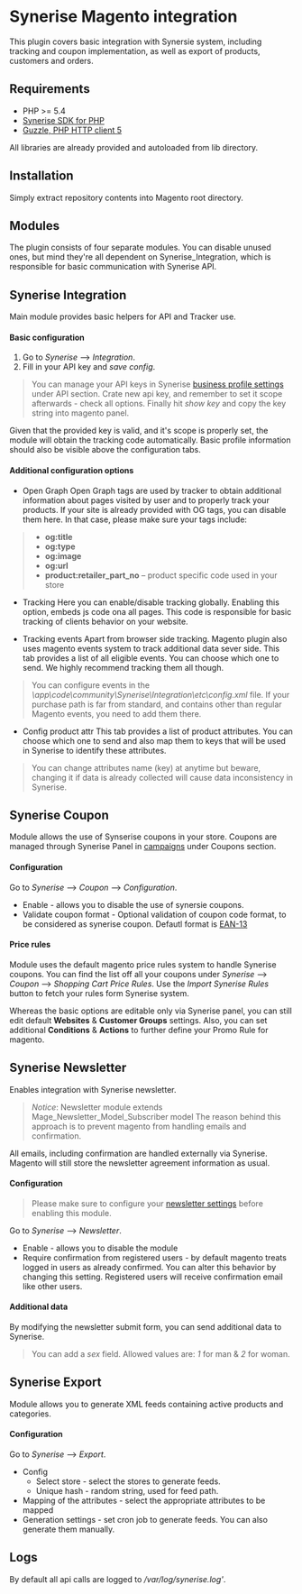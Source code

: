 Synerise Magento integration
=====================
This plugin covers basic integration with Synersie system, including tracking and coupon implementation, as well as export of products, customers and orders.

Requirements
------------
- PHP >= 5.4
- [Synerise SDK for PHP](https://github.com/Synerise/PHP-SDK)
- [Guzzle, PHP HTTP client 5](https://github.com/guzzle/guzzle)

All libraries are already provided and autoloaded from lib directory.

Installation
------------
Simply extract repository contents into Magento root directory.

Modules
------------

The plugin consists of four separate modules. You can disable unused ones, but mind they're all dependent on Synerise_Integration, which is responsible for basic communication with Synerise API.

## Synerise Integration

Main module provides basic helpers for API and Tracker use.

#### Basic configuration
1. Go to  *Synerise* --> *Integration*.
2. Fill in your API key and *save config*.

> You can manage your API keys in Synerise [business profile settings](https://app.synerise.com/api) under API section.
> Crate new api key, and remember to set it scope afterwards - check all options. 
> Finally hit *show key* and copy the key string into magento panel. 

Given that the provided key is valid, and it's scope is properly set, the module will obtain the tracking code automatically. Basic profile information should also be visible above the configuration tabs.

#### Additional configuration options

* Open Graph
Open Graph tags are used by tracker to obtain additional information about pages visited by user and to properly track your products. If your site is already provided with OG tags, you can disable them here. In that case, please make sure your tags include: 

> * **og:title**
> * **og:type**
> * **og:image**
> * **og:url**
> * **product:retailer_part_no** – product specific code used in your store

* Tracking
Here you can enable/disable tracking globally.
Enabling this option, embeds js code ona all pages. This code is responsible for basic tracking of clients behavior on your website.

* Tracking events
Apart from browser side tracking. Magento plugin also uses magento events system to track additional data sever side.
This tab provides a list of all eligible events. You can choose which one to send. We highly recommend tracking them all though. 

> You can configure events in the *\app\code\community\Synerise\Integration\etc\config.xml* file. If your purchase path is far from standard, and contains other than regular Magento events, you need to add them there.

* Config product attr
This tab provides a list of product attributes. You can choose which one to send and also map them to keys that will be used in Synerise to identify these attributes. 

> You can change attributes name (key) at anytime but beware, changing it if data is already collected will cause data inconsistency in Synerise.


## Synerise Coupon 

Module allows the use of Synserise coupons in your store. 
Coupons are managed through Synerise Panel in [campaigns](https://app.synerise.com/coupons) under Coupons section.

#### Configuration

Go to *Synerise* --> *Coupon* --> *Configuration*.

* Enable - allows you to disable the use of synersie coupons.
* Validate coupon format - Optional validation of coupon code format, to be considered as synerise coupon. Defautl format is [EAN-13](https://en.wikipedia.org/wiki/EAN-13)

#### Price rules

Module uses the default magento price rules system to handle Synerise coupons. 
You can find the list off all your coupons under *Synerise* --> *Coupon* --> *Shopping Cart Price Rules*. 
Use the *Import Synerise Rules* button to fetch your rules form Synerise system.

Whereas the basic options are editable only via Synerise panel, you can still edit default **Websites** & **Customer Groups** settings. Also, you can set additional **Conditions** & **Actions** to further define your Promo Rule for magento.

## Synerise Newsletter 

Enables integration with Synerise newsletter. 

> *Notice*: Newsletter module extends Mage_Newsletter_Model_Subscriber model
> The reason behind this approach is to prevent magento from handling emails and confirmation.

All emails, including confirmation are handled externally via Synerise. 
Magento will still store the newsletter agreement information as usual.

#### Configuration

> Please make sure to configure your [newsletter settings](https://app.synerise.com/setting/newsletter) before enabling this module.

Go to *Synerise* --> *Newsletter*.

* Enable - allows you to disable the module
* Require confirmation from registered users - by default magento treats logged in users as already confirmed. You can alter this behavior by changing this setting. Registered users will receive confirmation email like other users.

#### Additional data

By modifying the newsletter submit form, you can send additional data to Synerise.

> You can add a *sex* field. Allowed values are: *1* for man & *2* for woman.


## Synerise Export 

Module allows you to generate XML feeds containing active products and categories.

#### Configuration

Go to *Synerise* --> *Export*.

* Config
	* Select store - select the stores to generate feeds.
	* Unique hash - random string, used for feed path.
* Mapping of the attributes - select the appropriate attributes to be mapped
* Generation settings - set cron job to generate feeds. You can also generate them manually.

Logs
------------

By default all api calls are logged to */var/log/synerise.log'*.